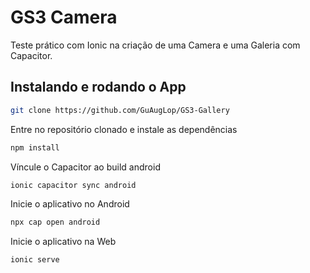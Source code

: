 # GS3 Camera

Teste prático com Ionic na criação de uma Camera e uma Galeria com Capacitor.

## Instalando e rodando o App


```bash
git clone https://github.com/GuAugLop/GS3-Gallery
```
Entre no repositório clonado e instale as dependências
```bash
npm install
```
Víncule o Capacitor ao build android
```bash
ionic capacitor sync android
```

Inicie o aplicativo no Android
```bash
npx cap open android
```
Inicie o aplicativo na Web
```bash
ionic serve
```


